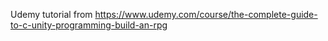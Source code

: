 Udemy tutorial from https://www.udemy.com/course/the-complete-guide-to-c-unity-programming-build-an-rpg  

